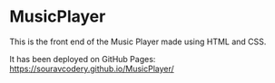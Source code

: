 # MusicPlayer
This is the front end of the Music Player made using HTML and CSS.

It has been deployed on GitHub Pages: https://souravcodery.github.io/MusicPlayer/

